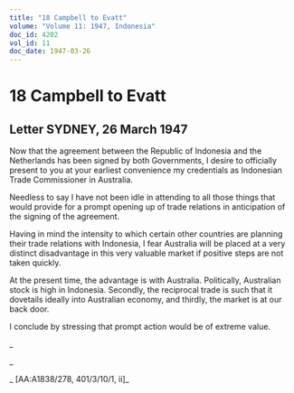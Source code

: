 ```yaml
---
title: "18 Campbell to Evatt"
volume: "Volume 11: 1947, Indonesia"
doc_id: 4202
vol_id: 11
doc_date: 1947-03-26
---
```


# 18 Campbell to Evatt

## Letter SYDNEY, 26 March 1947

Now that the agreement between the Republic of Indonesia and the Netherlands has been signed by both Governments, I desire to officially present to you at your earliest convenience my credentials as Indonesian Trade Commissioner in Australia.

Needless to say I have not been idle in attending to all those things that would provide for a prompt opening up of trade relations in anticipation of the signing of the agreement.

Having in mind the intensity to which certain other countries are planning their trade relations with Indonesia, I fear Australia will be placed at a very distinct disadvantage in this very valuable market if positive steps are not taken quickly.

At the present time, the advantage is with Australia. Politically, Australian stock is high in Indonesia. Secondly, the reciprocal trade is such that it dovetails ideally into Australian economy, and thirdly, the market is at our back door.

I conclude by stressing that prompt action would be of extreme value.

_

_

_ [AA:A1838/278, 401/3/10/1, ii]_
